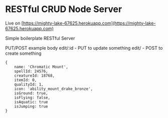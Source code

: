 # RESTful CRUD Node Server

Live on [https://mighty-lake-67625.herokuapp.com](https://mighty-lake-67625.herokuapp.com)

Simple boilerplate RESTful Server


PUT/POST example body
edit/:id - PUT to update something
edit/ - POST to create something
```
{
    name: 'Chromatic Mount',
    spellId: 24576,
    creatureId: 18768,
    itemId: 0,
    qualityId: 1,
    icon: 'ability_mount_drake_bronze',
    isGround: true,
    isFlying: false,
    isAquatic: true
    isJumping: true
}
```